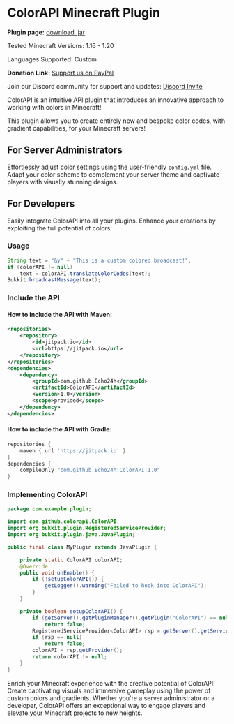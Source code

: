 # ColorAPI Minecraft Plugin

**Plugin page:** [download .jar](https://www.spigotmc.org/resources/colorapi.111792/)

Tested Minecraft Versions: 1.16 - 1.20

Languages Supported: Custom

**Donation Link:** [Support us on PayPal](https://www.paypal.com/donate/?hosted_button_id=J4Y27JYWLYLBG)

Join our Discord community for support and updates: [Discord Invite](https://discord.com/invite/Xf3PjwXzKg)

ColorAPI is an intuitive API plugin that introduces an innovative approach to working with colors in Minecraft!

This plugin allows you to create entirely new and bespoke color codes, with gradient capabilities, for your Minecraft servers!

## For Server Administrators

Effortlessly adjust color settings using the user-friendly `config.yml` file. Adapt your color scheme to complement your server theme and captivate players with visually stunning designs.

## For Developers

Easily integrate ColorAPI into all your plugins. Enhance your creations by exploiting the full potential of colors:

### Usage

```java
String text = "&y" + "This is a custom colored broadcast!";
if (colorAPI != null)
    text = colorAPI.translateColorCodes(text);
Bukkit.broadcastMessage(text);
```
### Include the API

#### How to include the API with Maven:

```xml
<repositories>
    <repository>
        <id>jitpack.io</id>
        <url>https://jitpack.io</url>
    </repository>
</repositories>
<dependencies>
    <dependency>
        <groupId>com.github.Echo24h</groupId>
        <artifactId>ColorAPI</artifactId>
        <version>1.0</version>
        <scope>provided</scope>
    </dependency>
</dependencies>
```

#### How to include the API with Gradle:

```gradle
repositories {
    maven { url 'https://jitpack.io' }
}
dependencies {
    compileOnly "com.github.Echo24h:ColorAPI:1.0"
}
```

### Implementing ColorAPI

```java
package com.example.plugin;

import com.github.colorapi.ColorAPI;
import org.bukkit.plugin.RegisteredServiceProvider;
import org.bukkit.plugin.java.JavaPlugin;

public final class MyPlugin extends JavaPlugin {

    private static ColorAPI colorAPI;
    @Override
    public void onEnable() {
        if (!setupColorAPI()) {
            getLogger().warning("Failed to hook into ColorAPI");
        }
    }

    private boolean setupColorAPI() {
        if (getServer().getPluginManager().getPlugin("ColorAPI") == null)
            return false;
        RegisteredServiceProvider<ColorAPI> rsp = getServer().getServicesManager().getRegistration(ColorAPI.class);
        if (rsp == null)
            return false;
        colorAPI = rsp.getProvider();
        return colorAPI != null;
    }
}
```

Enrich your Minecraft experience with the creative potential of ColorAPI! Create captivating visuals and immersive gameplay using the power of custom colors and gradients. Whether you're a server administrator or a developer, ColorAPI offers an exceptional way to engage players and elevate your Minecraft projects to new heights.
